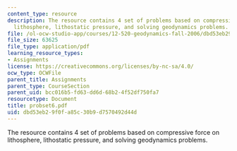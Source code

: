 ```yaml
---
content_type: resource
description: The resource contains 4 set of problems based on compressive force on
  lithosphere, lithostatic pressure, and solving geodynamics problems.
file: /ol-ocw-studio-app/courses/12-520-geodynamics-fall-2006/dbd53eb29f0fa85c30b9d7570492d44d_probset6.pdf
file_size: 63625
file_type: application/pdf
learning_resource_types:
- Assignments
license: https://creativecommons.org/licenses/by-nc-sa/4.0/
ocw_type: OCWFile
parent_title: Assignments
parent_type: CourseSection
parent_uid: bcc016b5-fd63-dd6d-68b2-4f52df750fa7
resourcetype: Document
title: probset6.pdf
uid: dbd53eb2-9f0f-a85c-30b9-d7570492d44d
---
```

The resource contains 4 set of problems based on compressive force on lithosphere, lithostatic pressure, and solving geodynamics problems.